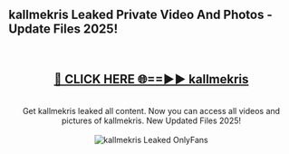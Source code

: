 <h2>kallmekris Leaked Private Video And Photos - Update Files 2025!</h2>
<br>
<div align="center">
<h2><a href="https://betterlinks.top/A2PfLJ" rel="nofollow">🔴 CLICK HERE 🌐==►► kallmekris</a></h2>
<br>
Get kallmekris leaked all content. Now you can access all videos and pictures of kallmekris. New Updated Files 2025!
<br>
<br>
<a href="https://betterlinks.top/A2PfLJ" rel="nofollow" data-target="animated-image.originalLink"><img src="https://i.imgur.com/dJHk4Zq.gif" alt="kallmekris Leaked  OnlyFans" style="max-width: 100%; display: inline-block;" data-target="animated-image.originalImage"></a>
</div>
<br>